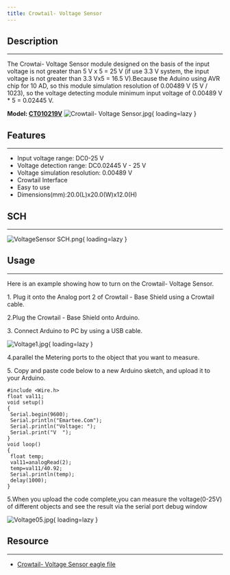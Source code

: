 ```yaml
---
title: Crowtail- Voltage Sensor
---
```


## Description
-----------

The Crowtai- Voltage Sensor module designed on the basis of the input voltage is not greater than 5 V x 5 = 25 V (if use 3.3 V system, the input voltage is not greater than 3.3 Vx5 = 16.5 V).Because the Aduino using AVR chip for 10 AD, so this module simulation resolution of 0.00489 V (5 V / 1023), so the voltage detecting module minimum input voltage of 0.00489 V \* 5 = 0.02445 V.

**Model: [CT010219V](https://www.elecrow.com/crowtail-voltage-sensor.html)**
![Crowtail- Voltage Sensor.jpg](https://wiki.elecrow.com/images/thumb/9/9f/Crowtail-_Voltage_Sensor.jpg/600px-Crowtail-_Voltage_Sensor.jpg){ loading=lazy }

## Features
--------

- Input voltage range: DC0-25 V
- Voltage detection range: DC0.02445 V - 25 V
- Voltage simulation resolution: 0.00489 V
- Crowtail Interface
- Easy to use
- Dimensions(mm):20.0(L)x20.0(W)x12.0(H)

## SCH
---

![VoltageSensor SCH.png](https://wiki.elecrow.com/images/8/8f/VoltageSensor_SCH.png){ loading=lazy }

## Usage
-----

Here is an example showing how to turn on the Crowtail- Voltage Sensor.

1\. Plug it onto the Analog port 2 of Crowtail - Base Shield using a Crowtail cable.

2.Plug the Crowtail - Base Shield onto Arduino.

3\. Connect Arduino to PC by using a USB cable.

![Voltage1.jpg](https://wiki.elecrow.com/images/thumb/3/33/Voltage1.jpg/500px-Voltage1.jpg){ loading=lazy }

4.parallel the Metering ports to the object that you want to measure.

5\. Copy and paste code below to a new Arduino sketch, and upload it to your Arduino.

```
#include <Wire.h>
float val11; 
void setup() 
{    
 Serial.begin(9600);   
 Serial.println("Emartee.Com");   
 Serial.println("Voltage: ");   
 Serial.print("V  "); 
} 
void loop() 
{       
 float temp;       
 val11=analogRead(2);       
 temp=val11/40.92;              
 Serial.println(temp);          
 delay(1000); 
}
```

5.When you upload the code complete,you can measure the voltage(0-25V) of different objects and see the result via the serial port debug window

![Voltage05.jpg](https://wiki.elecrow.com/images/3/3b/Voltage05.jpg){ loading=lazy }

## Resource
--------

- [Crowtail- Voltage Sensor eagle file](https://wiki.elecrow.com/images/6/61/Crowtail-_Voltage_Sensor_eagle_files.zip)